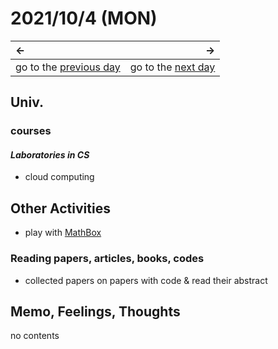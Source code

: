 # 2021/10/4 (MON)
|←|→|
|:---|---:|
go to the [previous day](./3rd.md) | go to the [next day](./5th.md)

## Univ.
### courses
#### *Laboratories in CS*
- cloud computing

## Other Activities
- play with [MathBox](https://github.com/unconed/mathbox)

### Reading papers, articles, books, codes
- collected papers on papers with code & read their abstract

## Memo, Feelings, Thoughts
no contents
